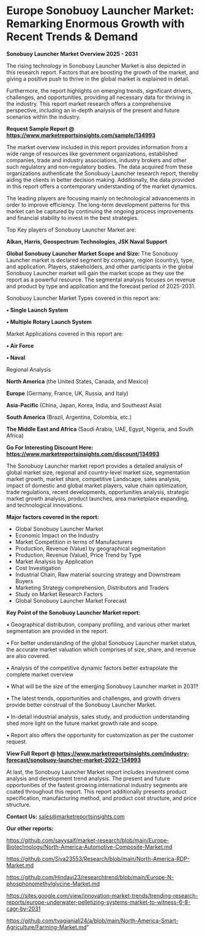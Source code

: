 # Europe Sonobuoy Launcher Market: Remarking Enormous Growth with Recent Trends & Demand

<Strong> Sonobuoy Launcher Market Overview 2025 - 2031</strong>

The rising technology in Sonobuoy Launcher Market is also depicted in this research report. Factors that are boosting the growth of the market, and giving a positive push to thrive in the global market is explained in detail.

Furthermore, the report highlights on emerging trends, significant drivers, challenges, and opportunities, providing all necessary data for thriving in the industry. This report market research offers a comprehensive perspective, including an in-depth analysis of the present and future scenarios within the industry.

<strong>Request Sample Report @ <a href=https://www.marketreportsinsights.com/sample/134993>https://www.marketreportsinsights.com/sample/134993</a></strong>

The market overview included in this report provides information from a wide range of resources like government organizations, established companies, trade and industry associations, industry brokers and other such regulatory and non-regulatory bodies. The data acquired from these organizations authenticate the Sonobuoy Launcher research report, thereby aiding the clients in better decision making. Additionally, the data provided in this report offers a contemporary understanding of the market dynamics.

The leading players are focusing mainly on technological advancements in order to improve efficiency. The long-term development patterns for this market can be captured by continuing the ongoing process improvements and financial stability to invest in the best strategies.

Top Key players of Sonobuoy Launcher Market are:

<strong>Alkan, Harris, Geospectrum Technologies, JSK Naval Support</strong>

<strong><b>Global Sonobuoy Launcher Market Scope and Size:</b></strong>
The Sonobuoy Launcher market is declared segment by company, region (country), type, and application. Players, stakeholders, and other participants in the global Sonobuoy Launcher market will gain the market scope as they use the report as a powerful resource. The segmental analysis focuses on revenue and product by type and application and the forecast period of 2025-2031.

Sonobuoy Launcher Market Types covered in this report are:

<strong>• Single Launch System

• Multiple Rotary Launch System</strong>

Market Applications covered in this report are:

<strong>• Air Force

• Naval</strong> 

Regional Analysis

<strong>North America</strong> (the United States, Canada, and Mexico)

<strong>Europe</strong> (Germany, France, UK, Russia, and Italy)

<strong>Asia-Pacific</strong> (China, Japan, Korea, India, and Southeast Asia)

<strong>South America</strong> (Brazil, Argentina, Colombia, etc.)

<strong>The Middle East and Africa</strong> (Saudi Arabia, UAE, Egypt, Nigeria, and South Africa)

<strong>Go For Interesting Discount Here: <a href=https://www.marketreportsinsights.com/discount/134993>https://www.marketreportsinsights.com/discount/134993</a></strong>

The Sonobuoy Launcher market report provides a detailed analysis of global market size, regional and country-level market size, segmentation market growth, market share, competitive Landscape, sales analysis, impact of domestic and global market players, value chain optimization, trade regulations, recent developments, opportunities analysis, strategic market growth analysis, product launches, area marketplace expanding, and technological innovations.

<strong><b>Major factors covered in the report:</b></strong>
<ul>
  <li>Global Sonobuoy Launcher Market </li>
  <li>Economic Impact on the Industry</li>
  <li>Market Competition in terms of Manufacturers</li>
  <li>Production, Revenue (Value) by geographical segmentation</li>
  <li>Production, Revenue (Value), Price Trend by Type</li>
  <li>Market Analysis by Application</li>
  <li>Cost Investigation</li>
  <li>Industrial Chain, Raw material sourcing strategy and Downstream Buyers</li>
  <li>Marketing Strategy comprehension, Distributors and Traders</li>
  <li>Study on Market Research Factors</li>
  <li>Global Sonobuoy Launcher Market Forecast</li>
</ul>

<strong><b>Key Point of the Sonobuoy Launcher Market report:</b></strong>

• Geographical distribution, company profiling, and various other market segmentation are provided in the report.

• For better understanding of the global Sonobuoy Launcher market status, the accurate market valuation which comprises of size, share, and revenue are also covered.

• Analysis of the competitive dynamic factors better extrapolate the complete market overview

• What will be the size of the emerging Sonobuoy Launcher market in 2031?

• The latest trends, opportunities and challenges, and growth drivers provide better construal of the Sonobuoy Launcher Market.

• In-detail industrial analysis, sales study, and production understanding shed more light on the future market growth rate and scope.

• Report also offers the opportunity for customization as per the customer request.

<strong><b>View Full Report @ <a href=https://www.marketreportsinsights.com/industry-forecast/sonobuoy-launcher-market-2022-134993>https://www.marketreportsinsights.com/industry-forecast/sonobuoy-launcher-market-2022-134993</a></b></strong>


At last, the Sonobuoy Launcher Market report includes investment come analysis and development trend analysis. The present and future opportunities of the fastest growing international industry segments are coated throughout this report. This report additionally presents product specification, manufacturing method, and product cost structure, and price structure.

<strong>Contact Us:</strong>
sales@marketreportsinsights.com

<strong>Our other reports:</strong>

<a href=https://github.com/sayysaif/market-research/blob/main/Europe-Biotechnology/North-America-Automotive-Composite-Market.md>https://github.com/sayysaif/market-research/blob/main/Europe-Biotechnology/North-America-Automotive-Composite-Market.md</a>

<a href=https://github.com/Siya23553/Research/blob/main/North-America-RDP-Market.md>https://github.com/Siya23553/Research/blob/main/North-America-RDP-Market.md</a>

<a href=https://github.com/Hindavi23/researchtrend/blob/main/Europe-N-phosphonomethylglycine-Market.md>https://github.com/Hindavi23/researchtrend/blob/main/Europe-N-phosphonomethylglycine-Market.md</a>

<a href=https://sites.google.com/view/innovation-market-trends/trending-research-reports/europe-underwater-pelletizing-systems-market-to-witness-6-8-cagr-by-2031>https://sites.google.com/view/innovation-market-trends/trending-research-reports/europe-underwater-pelletizing-systems-market-to-witness-6-8-cagr-by-2031</a>

<a href=https://github.com/tyagianjali24/a/blob/main/North-America-Smart-Agriculture/Farming-Market.md>https://github.com/tyagianjali24/a/blob/main/North-America-Smart-Agriculture/Farming-Market.md</a>"
